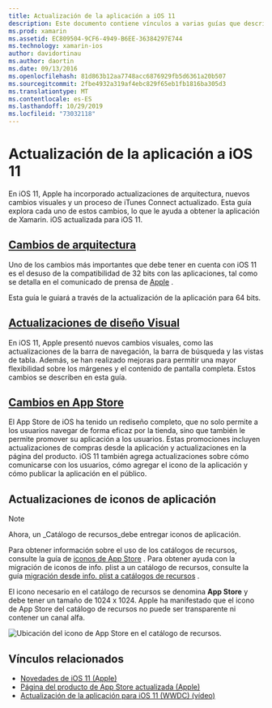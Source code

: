 ```yaml
---
title: Actualización de la aplicación a iOS 11
description: Este documento contiene vínculos a varias guías que describen las nuevas características disponibles para los desarrolladores de Xamarin. iOS con la versión de iOS 11. Por ejemplo, actualizaciones de diseño visual, cambios en el almacén de aplicaciones y actualizaciones de iconos de aplicación.
ms.prod: xamarin
ms.assetid: EC809504-9CF6-4949-B6EE-36384297E744
ms.technology: xamarin-ios
author: davidortinau
ms.author: daortin
ms.date: 09/13/2016
ms.openlocfilehash: 81d863b12aa7748acc6876929fb5d6361a20b507
ms.sourcegitcommit: 2fbe4932a319af4ebc829f65eb1fb1816ba305d3
ms.translationtype: MT
ms.contentlocale: es-ES
ms.lasthandoff: 10/29/2019
ms.locfileid: "73032118"
---
```

# <a name="updating-your-app-to-ios-11"></a>Actualización de la aplicación a iOS 11

En iOS 11, Apple ha incorporado actualizaciones de arquitectura, nuevos cambios visuales y un proceso de iTunes Connect actualizado. Esta guía explora cada uno de estos cambios, lo que le ayuda a obtener la aplicación de Xamarin. iOS actualizada para iOS 11.

## <a name="architecture-changesarchitecture-changesmd"></a>[Cambios de arquitectura](architecture-changes.md)

Uno de los cambios más importantes que debe tener en cuenta con iOS 11 es el desuso de la compatibilidad de 32 bits con las aplicaciones, tal como se detalla en el comunicado de prensa de [Apple](https://developer.apple.com/news/?id=06282017b) .

Esta guía le guiará a través de la actualización de la aplicación para 64 bits.

## <a name="visual-design-updatesvisual-designmd"></a>[Actualizaciones de diseño Visual](visual-design.md)

En iOS 11, Apple presentó nuevos cambios visuales, como las actualizaciones de la barra de navegación, la barra de búsqueda y las vistas de tabla. Además, se han realizado mejoras para permitir una mayor flexibilidad sobre los márgenes y el contenido de pantalla completa. Estos cambios se describen en esta guía.

## <a name="app-store-changesapp-store-changesmd"></a>[Cambios en App Store](app-store-changes.md)

El App Store de iOS ha tenido un rediseño completo, que no solo permite a los usuarios navegar de forma eficaz por la tienda, sino que también le permite promover su aplicación a los usuarios. Estas promociones incluyen actualizaciones de compras desde la aplicación y actualizaciones en la página del producto. iOS 11 también agrega actualizaciones sobre cómo comunicarse con los usuarios, cómo agregar el icono de la aplicación y cómo publicar la aplicación en el público.

## <a name="app-icon-updates"></a>Actualizaciones de iconos de aplicación

> [!NOTE]
> Ahora, un _Catálogo de recursos_debe entregar iconos de aplicación. 

Para obtener información sobre el uso de los catálogos de recursos, consulte la guía de [iconos de App Store](~/ios/app-fundamentals/images-icons/app-store-icon.md) . Para obtener ayuda con la migración de iconos de info. plist a un catálogo de recursos, consulte la guía [migración desde info. plist a catálogos de recursos](~/ios/app-fundamentals/images-icons/app-icons.md) .

El icono necesario en el catálogo de recursos se denomina **App Store** y debe tener un tamaño de 1024 x 1024. Apple ha manifestado que el icono de App Store del catálogo de recursos no puede ser transparente ni contener un canal alfa.

![Ubicación del icono de App Store en el catálogo de recursos.](images/image1.png)

## <a name="related-links"></a>Vínculos relacionados

- [Novedades de iOS 11 (Apple)](https://developer.apple.com/ios/)
- [Página del producto de App Store actualizada (Apple)](https://developer.apple.com/app-store/product-page/)
- [Actualización de la aplicación para iOS 11 (WWDC) (vídeo)](https://developer.apple.com/videos/play/wwdc2017/204/)
